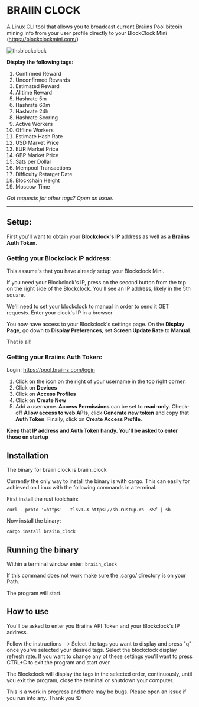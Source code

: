 # BRAIIN CLOCK

A Linux CLI tool that allows you to broadcast current Braiins Pool bitcoin mining info from your user profile directly to your BlockClock Mini (https://blockclockmini.com/)

![thsblockclock](https://user-images.githubusercontent.com/55212954/158614788-8b850940-fb42-4c6b-ae84-7055e81db1b9.jpg)

**Display the following tags:**

1. Confirmed Reward
2. Unconfirmed Rewards
3. Estimated Reward
4. Alltime Reward
5. Hashrate 5m
6. Hashrate 60m
7. Hashrate 24h
8. Hashrate Scoring
9. Active Workers
10. Offline Workers
11. Estimate Hash Rate
12. USD Market Price
13. EUR Market Price
14. GBP Market Price
15. Sats per Dollar
16. Mempool Transactions
17. Difficulty Retarget Date
18. Blockchain Height
19. Moscow Time

*Got requests for other tags? Open an issue.*

----------------------

## Setup:

First you'll want to obtain your **Blockclock's IP** address as well as a **Braiins Auth Token**.

### Getting your Blockclock IP address:

This assume's that you have already setup your Blockclock Mini. 

If you need your Blockclock's IP, press on the second button from the top on the right side of the Blockclock. You'll see an IP address, likely in the 5th square.

We'll need to set your blockclock to manual in order to send it GET requests. Enter your clock's IP in a browser

You now have access to your Blockclock's settings page. On the **Display Page**, go down to **Display Preferences**, set **Screen Update Rate** to **Manual**.

That is all! 

### Getting your Braiins Auth Token:

Login:
https://pool.braiins.com/login

1. Click on the icon on the right of your username in the top right corner.
2. Click on **Devices**
3. Click on **Access Profiles**
4. Click on **Create New**
5. Add a username. **Access Permissions** can be set to **read-only**. 
   Check-off **Allow access to web APIs**, click **Generate new token** and copy that **Auth Token**. 
   Finally, click on **Create Access Profile**.

**Keep that IP address and Auth Token handy. You'll be asked to enter those on startup**

## Installation

The binary for braiin clock is braiin_clock 

Currently the only way to install the binary is with cargo. This can easily for achieved on Linux with the following commands in a terminal.

First install the rust toolchain: 

```curl --proto '=https' --tlsv1.3 https://sh.rustup.rs -sSf | sh``` 

Now install the binary: 

```cargo install braiin_clock```

## Running the binary

Within a terminal window enter: ```braiin_clock```

If this command does not work make sure the .cargo/ directory is on your Path.

The program will start. 

## How to use

You'll be asked to enter you Braiins API Token and your Blockclock's IP address.

Follow the instructions --> Select the tags you want to display and press "q" once you've selected your desired tags. Select the blockclock display refresh rate. If you want to change any of these settings you'll want to press CTRL+C to exit the program and start over.

The Blockclock will display the tags in the selected order, continuously, until you exit the program, close the terminal or shutdown your computer. 

This is a work in progress and there may be bugs. Please open an issue if you run into any. Thank you :D 
